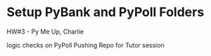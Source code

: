 # Setup PyBank and PyPoll Folders

HW#3 - Py Me Up, Charlie

logic checks on PyPoll
Pushing Repo for  Tutor session